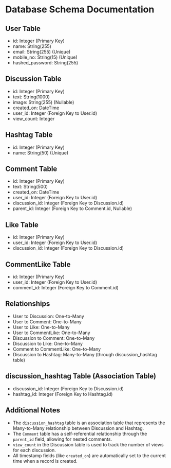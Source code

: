 # Database Schema Documentation

## User Table
- id: Integer (Primary Key)
- name: String(255)
- email: String(255) (Unique)
- mobile_no: String(15) (Unique)
- hashed_password: String(255)

## Discussion Table
- id: Integer (Primary Key)
- text: String(1000)
- image: String(255) (Nullable)
- created_on: DateTime
- user_id: Integer (Foreign Key to User.id)
- view_count: Integer

## Hashtag Table
- id: Integer (Primary Key)
- name: String(50) (Unique)

## Comment Table
- id: Integer (Primary Key)
- text: String(500)
- created_on: DateTime
- user_id: Integer (Foreign Key to User.id)
- discussion_id: Integer (Foreign Key to Discussion.id)
- parent_id: Integer (Foreign Key to Comment.id, Nullable)

## Like Table
- id: Integer (Primary Key)
- user_id: Integer (Foreign Key to User.id)
- discussion_id: Integer (Foreign Key to Discussion.id)

## CommentLike Table
- id: Integer (Primary Key)
- user_id: Integer (Foreign Key to User.id)
- comment_id: Integer (Foreign Key to Comment.id)

## Relationships
- User to Discussion: One-to-Many
- User to Comment: One-to-Many
- User to Like: One-to-Many
- User to CommentLike: One-to-Many
- Discussion to Comment: One-to-Many
- Discussion to Like: One-to-Many
- Comment to CommentLike: One-to-Many
- Discussion to Hashtag: Many-to-Many (through discussion_hashtag table)

## discussion_hashtag Table (Association Table)
- discussion_id: Integer (Foreign Key to Discussion.id)
- hashtag_id: Integer (Foreign Key to Hashtag.id)

## Additional Notes
- The `discussion_hashtag` table is an association table that represents the Many-to-Many relationship between Discussion and Hashtag.
- The `Comment` table has a self-referential relationship through the `parent_id` field, allowing for nested comments.
- `view_count` in the Discussion table is used to track the number of views for each discussion.
- All timestamp fields (like `created_on`) are automatically set to the current time when a record is created.